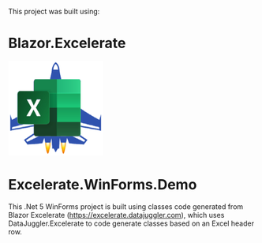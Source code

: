 This project was built using:

# Blazor.Excelerate
<img height=192 width=192 src=https://github.com/DataJuggler/Blazor.Excelerate/blob/main/wwwroot/Images/ExcelerateLogoSmallWhite.png>

# Excelerate.WinForms.Demo
This .Net 5 WinForms project is built using classes code generated from Blazor Excelerate (https://excelerate.datajuggler.com), which uses DataJuggler.Excelerate to code generate classes based on an Excel header row.
